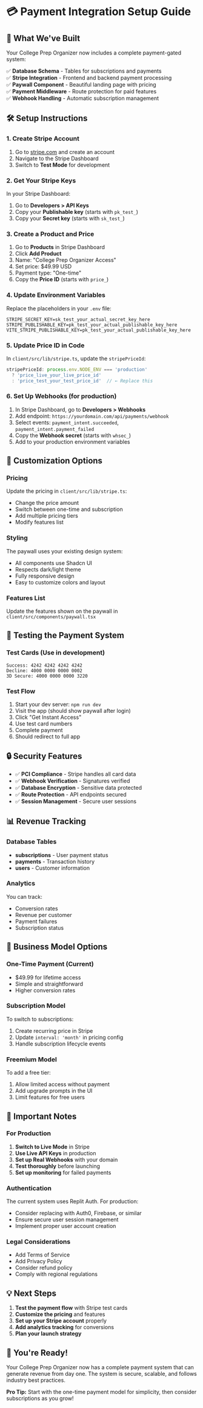 # 💳 Payment Integration Setup Guide

## 🎯 What We've Built

Your College Prep Organizer now includes a complete payment-gated system:

✅ **Database Schema** - Tables for subscriptions and payments  
✅ **Stripe Integration** - Frontend and backend payment processing  
✅ **Paywall Component** - Beautiful landing page with pricing  
✅ **Payment Middleware** - Route protection for paid features  
✅ **Webhook Handling** - Automatic subscription management  

## 🛠️ Setup Instructions

### 1. Create Stripe Account
1. Go to [stripe.com](https://stripe.com) and create an account
2. Navigate to the Stripe Dashboard
3. Switch to **Test Mode** for development

### 2. Get Your Stripe Keys
In your Stripe Dashboard:
1. Go to **Developers > API Keys**
2. Copy your **Publishable key** (starts with `pk_test_`)
3. Copy your **Secret key** (starts with `sk_test_`)

### 3. Create a Product and Price
1. Go to **Products** in Stripe Dashboard
2. Click **Add Product**
3. Name: "College Prep Organizer Access"
4. Set price: $49.99 USD
5. Payment type: "One-time"
6. Copy the **Price ID** (starts with `price_`)

### 4. Update Environment Variables
Replace the placeholders in your `.env` file:

```env
STRIPE_SECRET_KEY=sk_test_your_actual_secret_key_here
STRIPE_PUBLISHABLE_KEY=pk_test_your_actual_publishable_key_here
VITE_STRIPE_PUBLISHABLE_KEY=pk_test_your_actual_publishable_key_here
```

### 5. Update Price ID in Code
In `client/src/lib/stripe.ts`, update the `stripePriceId`:

```typescript
stripePriceId: process.env.NODE_ENV === 'production' 
  ? 'price_live_your_live_price_id' 
  : 'price_test_your_test_price_id'  // ← Replace this
```

### 6. Set Up Webhooks (for production)
1. In Stripe Dashboard, go to **Developers > Webhooks**
2. Add endpoint: `https://yourdomain.com/api/payments/webhook`
3. Select events: `payment_intent.succeeded`, `payment_intent.payment_failed`
4. Copy the **Webhook secret** (starts with `whsec_`)
5. Add to your production environment variables

## 🎨 Customization Options

### Pricing
Update the pricing in `client/src/lib/stripe.ts`:
- Change the price amount
- Switch between one-time and subscription
- Add multiple pricing tiers
- Modify features list

### Styling
The paywall uses your existing design system:
- All components use Shadcn UI
- Respects dark/light theme
- Fully responsive design
- Easy to customize colors and layout

### Features List
Update the features shown on the paywall in `client/src/components/paywall.tsx`

## 🚀 Testing the Payment System

### Test Cards (Use in development)
```
Success: 4242 4242 4242 4242
Decline: 4000 0000 0000 0002
3D Secure: 4000 0000 0000 3220
```

### Test Flow
1. Start your dev server: `npm run dev`
2. Visit the app (should show paywall after login)
3. Click "Get Instant Access"
4. Use test card numbers
5. Complete payment
6. Should redirect to full app

## 🔒 Security Features

- ✅ **PCI Compliance** - Stripe handles all card data
- ✅ **Webhook Verification** - Signatures verified
- ✅ **Database Encryption** - Sensitive data protected
- ✅ **Route Protection** - API endpoints secured
- ✅ **Session Management** - Secure user sessions

## 📊 Revenue Tracking

### Database Tables
- **subscriptions** - User payment status
- **payments** - Transaction history
- **users** - Customer information

### Analytics
You can track:
- Conversion rates
- Revenue per customer
- Payment failures
- Subscription status

## 🎯 Business Model Options

### One-Time Payment (Current)
- $49.99 for lifetime access
- Simple and straightforward
- Higher conversion rates

### Subscription Model
To switch to subscriptions:
1. Create recurring price in Stripe
2. Update `interval: 'month'` in pricing config
3. Handle subscription lifecycle events

### Freemium Model
To add a free tier:
1. Allow limited access without payment
2. Add upgrade prompts in the UI
3. Limit features for free users

## 🚨 Important Notes

### For Production
1. **Switch to Live Mode** in Stripe
2. **Use Live API Keys** in production
3. **Set up Real Webhooks** with your domain
4. **Test thoroughly** before launching
5. **Set up monitoring** for failed payments

### Authentication
The current system uses Replit Auth. For production:
- Consider replacing with Auth0, Firebase, or similar
- Ensure secure user session management
- Implement proper user account creation

### Legal Considerations
- Add Terms of Service
- Add Privacy Policy  
- Consider refund policy
- Comply with regional regulations

## 💡 Next Steps

1. **Test the payment flow** with Stripe test cards
2. **Customize the pricing** and features
3. **Set up your Stripe account** properly
4. **Add analytics tracking** for conversions
5. **Plan your launch strategy**

## 🎉 You're Ready!

Your College Prep Organizer now has a complete payment system that can generate revenue from day one. The system is secure, scalable, and follows industry best practices.

**Pro Tip:** Start with the one-time payment model for simplicity, then consider subscriptions as you grow!